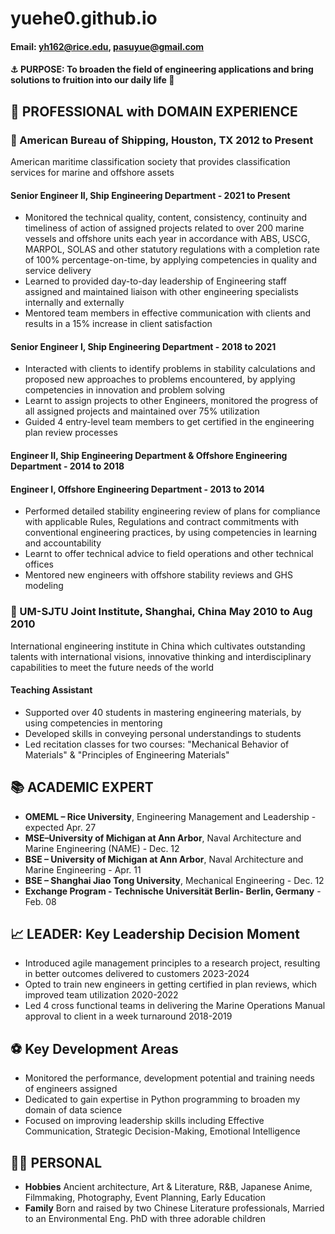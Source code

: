 # yuehe0.github.io

#### Email: yh162@rice.edu, pasuyue@gmail.com

#### ⚓ **PURPOSE: To broaden the field of engineering applications and bring solutions to fruition into our daily life 🍉**

## 💼 PROFESSIONAL with DOMAIN EXPERIENCE

### 🚢 American Bureau of Shipping, Houston, TX    2012 to Present 
American maritime classification society that provides classification services for marine and offshore assets
#### Senior Engineer II, Ship Engineering Department - 2021 to Present
- Monitored the technical quality, content, consistency, continuity and timeliness of action of assigned projects related to over 200 marine vessels and offshore units each year in accordance with ABS, USCG, MARPOL, SOLAS and other statutory regulations with a completion rate of 100% percentage-on-time, by applying competencies in quality and service delivery
- Learned to provided day-to-day leadership of Engineering staff assigned and maintained liaison with other engineering specialists internally and externally
- Mentored team members in effective communication with clients and results in a 15% increase in client satisfaction
#### Senior Engineer I, Ship Engineering Department - 2018 to 2021
- Interacted with clients to identify problems in stability calculations and proposed new approaches to problems encountered, by applying competencies in innovation and problem solving
- Learnt to assign projects to other Engineers, monitored the progress of all assigned projects and maintained over 75% utilization
- Guided 4 entry-level team members to get certified in the engineering plan review processes
#### Engineer II, Ship Engineering Department & Offshore Engineering Department - 2014 to 2018
#### Engineer I, Offshore Engineering Department - 2013 to 2014
- Performed detailed stability engineering review of plans for compliance with applicable Rules, Regulations and contract commitments with conventional engineering practices, by using competencies in learning and accountability
- Learnt to offer technical advice to field operations and other technical offices
- Mentored new engineers with offshore stability reviews and GHS modeling
  
### 🔬 UM-SJTU Joint Institute, Shanghai, China    May 2010 to Aug 2010
International engineering institute in China which cultivates outstanding talents with international visions, innovative thinking and interdisciplinary capabilities to meet the future needs of the world
#### Teaching Assistant
- Supported over 40 students in mastering engineering materials, by using competencies in mentoring
- Developed skills in conveying personal understandings to students
- Led recitation classes for two courses: "Mechanical Behavior of Materials" & "Principles of Engineering Materials"

## 📚 ACADEMIC EXPERT
- **OMEML – Rice University**, Engineering Management and Leadership - expected Apr. 27
- **MSE–University of Michigan at Ann Arbor**, Naval Architecture and Marine Engineering (NAME) - Dec. 12
- **BSE – University of Michigan at Ann Arbor**, Naval Architecture and Marine Engineering - Apr. 11
- **BSE – Shanghai Jiao Tong University**, Mechanical Engineering - Dec. 12
- **Exchange Program - Technische Universität Berlin- Berlin, Germany** - Feb. 08

## 📈 LEADER: Key Leadership Decision Moment
- Introduced agile management principles to a research project, resulting in better outcomes delivered to customers 2023-2024
- Opted to train new engineers in getting certified in plan reviews, which improved team utilization 2020-2022
- Led 4 cross functional teams in delivering the Marine Operations Manual approval to client in a week turnaround 2018-2019

## ⚽ Key Development Areas
- Monitored the performance, development potential and training needs of engineers assigned
- Dedicated to gain expertise in Python programming to broaden my domain of data science
- Focused on improving leadership skills including Effective Communication, Strategic Decision-Making, Emotional Intelligence

## 🤹‍♀️ PERSONAL
- **Hobbies** Ancient architecture, Art & Literature, R&B, Japanese Anime, Filmmaking, Photography, Event Planning, Early Education
- **Family** Born and raised by two Chinese Literature professionals, Married to an Environmental Eng. PhD with three adorable children
